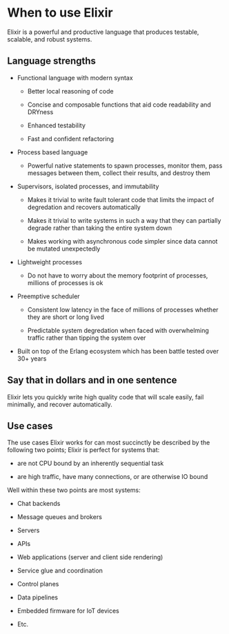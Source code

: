 # When to use Elixir

Elixir is a powerful and productive language that produces testable, scalable,
and robust systems.

## Language strengths

- Functional language with modern syntax

  - Better local reasoning of code

  - Concise and composable functions that aid code readability and DRYness

  - Enhanced testability

  - Fast and confident refactoring

- Process based language

  - Powerful native statements to spawn processes, monitor them, pass messages
  between them, collect their results, and destroy them

- Supervisors, isolated processes, and immutability

  - Makes it trivial to write fault tolerant code that limits the impact of
   degredation and recovers automatically

  - Makes it trivial to write systems in such a way that they can partially
  degrade rather than taking the entire system down

  - Makes working with asynchronous code simpler since data cannot be mutated
  unexpectedly

- Lightweight processes

  - Do not have to worry about the memory footprint of processes, millions of
  processes is ok

- Preemptive scheduler

  - Consistent low latency in the face of millions of processes whether they are
  short or long lived

  - Predictable system degredation when faced with overwhelming traffic rather
  than tipping the system over

- Built on top of the Erlang ecosystem which has been battle tested over 30+
years

## Say that in dollars and in one sentence

Elixir lets you quickly write high quality code that will scale easily, fail
minimally, and recover automatically.

## Use cases

The use cases Elixir works for can most succinctly be described by the following
two points; Elixir is perfect for systems that:

- are not CPU bound by an inherently sequential task

- are high traffic, have many connections, or are otherwise IO bound

Well within these two points are most systems:

- Chat backends

- Message queues and brokers

- Servers

- APIs

- Web applications (server and client side rendering)

- Service glue and coordination

- Control planes

- Data pipelines

- Embedded firmware for IoT devices

- Etc.
